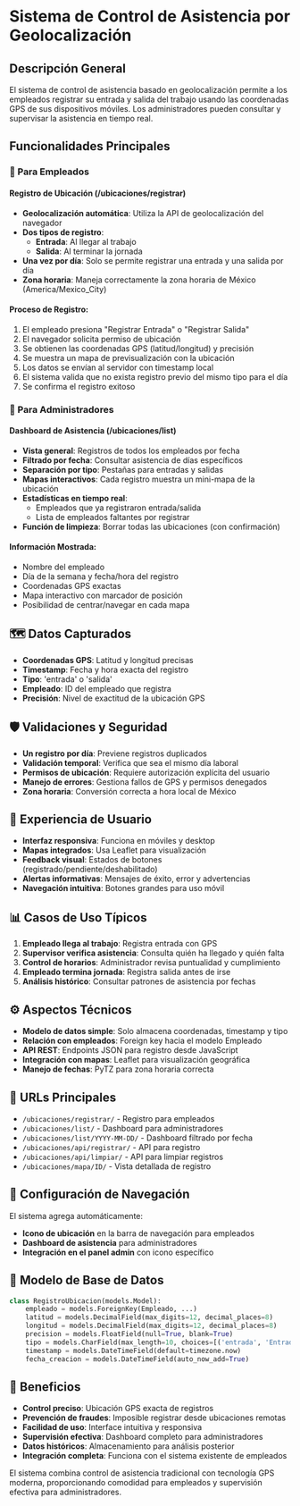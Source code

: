 # Sistema de Control de Asistencia por Geolocalización

## Descripción General

El sistema de control de asistencia basado en geolocalización permite a los empleados registrar su entrada y salida del trabajo usando las coordenadas GPS de sus dispositivos móviles. Los administradores pueden consultar y supervisar la asistencia en tiempo real.

## Funcionalidades Principales

### 📱 Para Empleados

#### Registro de Ubicación (/ubicaciones/registrar)
- **Geolocalización automática**: Utiliza la API de geolocalización del navegador
- **Dos tipos de registro**:
  - **Entrada**: Al llegar al trabajo
  - **Salida**: Al terminar la jornada
- **Una vez por día**: Solo se permite registrar una entrada y una salida por día
- **Zona horaria**: Maneja correctamente la zona horaria de México (America/Mexico_City)

#### Proceso de Registro:
1. El empleado presiona "Registrar Entrada" o "Registrar Salida"
2. El navegador solicita permiso de ubicación
3. Se obtienen las coordenadas GPS (latitud/longitud) y precisión
4. Se muestra un mapa de previsualización con la ubicación
5. Los datos se envían al servidor con timestamp local
6. El sistema valida que no exista registro previo del mismo tipo para el día
7. Se confirma el registro exitoso

### 👥 Para Administradores

#### Dashboard de Asistencia (/ubicaciones/list)
- **Vista general**: Registros de todos los empleados por fecha
- **Filtrado por fecha**: Consultar asistencia de días específicos
- **Separación por tipo**: Pestañas para entradas y salidas
- **Mapas interactivos**: Cada registro muestra un mini-mapa de la ubicación
- **Estadísticas en tiempo real**:
  - Empleados que ya registraron entrada/salida
  - Lista de empleados faltantes por registrar
- **Función de limpieza**: Borrar todas las ubicaciones (con confirmación)

#### Información Mostrada:
- Nombre del empleado
- Día de la semana y fecha/hora del registro
- Coordenadas GPS exactas
- Mapa interactivo con marcador de posición
- Posibilidad de centrar/navegar en cada mapa

## 🗺️ Datos Capturados

- **Coordenadas GPS**: Latitud y longitud precisas
- **Timestamp**: Fecha y hora exacta del registro
- **Tipo**: 'entrada' o 'salida'
- **Empleado**: ID del empleado que registra
- **Precisión**: Nivel de exactitud de la ubicación GPS

## 🛡️ Validaciones y Seguridad

- **Un registro por día**: Previene registros duplicados
- **Validación temporal**: Verifica que sea el mismo día laboral
- **Permisos de ubicación**: Requiere autorización explícita del usuario
- **Manejo de errores**: Gestiona fallos de GPS y permisos denegados
- **Zona horaria**: Conversión correcta a hora local de México

## 🎨 Experiencia de Usuario

- **Interfaz responsiva**: Funciona en móviles y desktop
- **Mapas integrados**: Usa Leaflet para visualización
- **Feedback visual**: Estados de botones (registrado/pendiente/deshabilitado)
- **Alertas informativas**: Mensajes de éxito, error y advertencias
- **Navegación intuitiva**: Botones grandes para uso móvil

## 📊 Casos de Uso Típicos

1. **Empleado llega al trabajo**: Registra entrada con GPS
2. **Supervisor verifica asistencia**: Consulta quién ha llegado y quién falta
3. **Control de horarios**: Administrador revisa puntualidad y cumplimiento
4. **Empleado termina jornada**: Registra salida antes de irse
5. **Análisis histórico**: Consultar patrones de asistencia por fechas

## ⚙️ Aspectos Técnicos

- **Modelo de datos simple**: Solo almacena coordenadas, timestamp y tipo
- **Relación con empleados**: Foreign key hacia el modelo Empleado
- **API REST**: Endpoints JSON para registro desde JavaScript
- **Integración con mapas**: Leaflet para visualización geográfica
- **Manejo de fechas**: PyTZ para zona horaria correcta

## 🚀 URLs Principales

- `/ubicaciones/registrar/` - Registro para empleados
- `/ubicaciones/list/` - Dashboard para administradores
- `/ubicaciones/list/YYYY-MM-DD/` - Dashboard filtrado por fecha
- `/ubicaciones/api/registrar/` - API para registro
- `/ubicaciones/api/limpiar/` - API para limpiar registros
- `/ubicaciones/mapa/ID/` - Vista detallada de registro

## 🔧 Configuración de Navegación

El sistema agrega automáticamente:
- **Icono de ubicación** en la barra de navegación para empleados
- **Dashboard de asistencia** para administradores
- **Integración en el panel admin** con icono específico

## 📝 Modelo de Base de Datos

```python
class RegistroUbicacion(models.Model):
    empleado = models.ForeignKey(Empleado, ...)
    latitud = models.DecimalField(max_digits=12, decimal_places=8)
    longitud = models.DecimalField(max_digits=12, decimal_places=8) 
    precision = models.FloatField(null=True, blank=True)
    tipo = models.CharField(max_length=10, choices=[('entrada', 'Entrada'), ('salida', 'Salida')])
    timestamp = models.DateTimeField(default=timezone.now)
    fecha_creacion = models.DateTimeField(auto_now_add=True)
```

## 🌟 Beneficios

- **Control preciso**: Ubicación GPS exacta de registros
- **Prevención de fraudes**: Imposible registrar desde ubicaciones remotas
- **Facilidad de uso**: Interface intuitiva y responsiva
- **Supervisión efectiva**: Dashboard completo para administradores
- **Datos históricos**: Almacenamiento para análisis posterior
- **Integración completa**: Funciona con el sistema existente de empleados

El sistema combina control de asistencia tradicional con tecnología GPS moderna, proporcionando comodidad para empleados y supervisión efectiva para administradores.